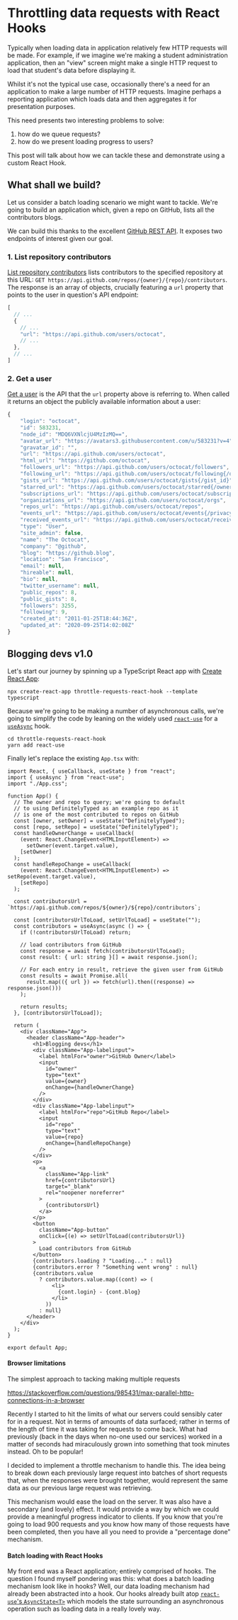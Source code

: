 # Throttling data requests with React Hooks

Typically when loading data in application relatively few HTTP requests will be made.  For example, if we imagine we're making a student administration application, then an "view" screen might make a single HTTP request to load that student's data before displaying it.

Whilst it's not the typical use case, occasionally there's a need for an application to make a large number of HTTP requests.  Imagine perhaps a reporting application which loads data and then aggregates it for presentation purposes.

This need presents two interesting problems to solve:

1. how do we queue requests?
2. how do we present loading progress to users?

This post will talk about how we can tackle these and demonstrate using a custom React Hook.

## What shall we build?

Let us consider a batch loading scenario we might want to tackle.  We're going to build an application which, given a repo on GitHub, lists all the contributors blogs.

We can build this thanks to the excellent [GitHub REST API](https://docs.github.com/en/free-pro-team@latest/rest). It exposes two endpoints of interest given our goal.

### 1. List repository contributors

[List repository contributors](https://docs.github.com/en/free-pro-team@latest/rest/reference/repos#list-repository-contributors) lists contributors to the specified repository at this URL: `GET https://api.github.com/repos/{owner}/{repo}/contributors`.  The response is an array of objects, crucially featuring a `url` property that points to the user in question's API endpoint:

```js
[
  // ...
  {
    // ...
    "url": "https://api.github.com/users/octocat",
    // ...
  },
  // ...
]
```

### 2. Get a user

[Get a user](https://docs.github.com/en/free-pro-team@latest/rest/reference/users#get-a-user) is the API that the `url` property above is referring to.  When called it returns an object the publicly available information about a user:

```js
{
    "login": "octocat",
    "id": 583231,
    "node_id": "MDQ6VXNlcjU4MzIzMQ==",
    "avatar_url": "https://avatars3.githubusercontent.com/u/583231?v=4",
    "gravatar_id": "",
    "url": "https://api.github.com/users/octocat",
    "html_url": "https://github.com/octocat",
    "followers_url": "https://api.github.com/users/octocat/followers",
    "following_url": "https://api.github.com/users/octocat/following{/other_user}",
    "gists_url": "https://api.github.com/users/octocat/gists{/gist_id}",
    "starred_url": "https://api.github.com/users/octocat/starred{/owner}{/repo}",
    "subscriptions_url": "https://api.github.com/users/octocat/subscriptions",
    "organizations_url": "https://api.github.com/users/octocat/orgs",
    "repos_url": "https://api.github.com/users/octocat/repos",
    "events_url": "https://api.github.com/users/octocat/events{/privacy}",
    "received_events_url": "https://api.github.com/users/octocat/received_events",
    "type": "User",
    "site_admin": false,
    "name": "The Octocat",
    "company": "@github",
    "blog": "https://github.blog",
    "location": "San Francisco",
    "email": null,
    "hireable": null,
    "bio": null,
    "twitter_username": null,
    "public_repos": 8,
    "public_gists": 8,
    "followers": 3255,
    "following": 9,
    "created_at": "2011-01-25T18:44:36Z",
    "updated_at": "2020-09-25T14:02:08Z"
}
```

## Blogging devs v1.0

Let's start our journey by spinning up a TypeScript React app with [Create React App](https://create-react-app.dev/):

```shell
npx create-react-app throttle-requests-react-hook --template typescript
```

Because we're going to be making a number of asynchronous calls, we're going to simplify the code by leaning on the widely used [`react-use`](https://github.com/streamich/react-use) for a [`useAsync`](https://github.com/streamich/react-use/blob/master/docs/useAsync.md) hook.

```shell
cd throttle-requests-react-hook
yarn add react-use
```

Finally let's replace the existing `App.tsx` with:

```tsx
import React, { useCallback, useState } from "react";
import { useAsync } from "react-use";
import "./App.css";

function App() {
  // The owner and repo to query; we're going to default
  // to using DefinitelyTyped as an example repo as it 
  // is one of the most contributed to repos on GitHub
  const [owner, setOwner] = useState("DefinitelyTyped");
  const [repo, setRepo] = useState("DefinitelyTyped");
  const handleOwnerChange = useCallback(
    (event: React.ChangeEvent<HTMLInputElement>) =>
      setOwner(event.target.value),
    [setOwner]
  );
  const handleRepoChange = useCallback(
    (event: React.ChangeEvent<HTMLInputElement>) => setRepo(event.target.value),
    [setRepo]
  );

  const contributorsUrl = `https://api.github.com/repos/${owner}/${repo}/contributors`;

  const [contributorsUrlToLoad, setUrlToLoad] = useState("");
  const contributors = useAsync(async () => {
    if (!contributorsUrlToLoad) return;

    // load contributors from GitHub
    const response = await fetch(contributorsUrlToLoad);
    const result: { url: string }[] = await response.json();

    // For each entry in result, retrieve the given user from GitHub
    const results = await Promise.all(
      result.map(({ url }) => fetch(url).then((response) => response.json()))
    );

    return results;
  }, [contributorsUrlToLoad]);

  return (
    <div className="App">
      <header className="App-header">
        <h1>Blogging devs</h1>
        <div className="App-labelinput">
          <label htmlFor="owner">GitHub Owner</label>
          <input
            id="owner"
            type="text"
            value={owner}
            onChange={handleOwnerChange}
          />
        </div>
        <div className="App-labelinput">
          <label htmlFor="repo">GitHub Repo</label>
          <input
            id="repo"
            type="text"
            value={repo}
            onChange={handleRepoChange}
          />
        </div>
        <p>
          <a
            className="App-link"
            href={contributorsUrl}
            target="_blank"
            rel="noopener noreferrer"
          >
            {contributorsUrl}
          </a>
        </p>
        <button
          className="App-button"
          onClick={(e) => setUrlToLoad(contributorsUrl)}
        >
          Load contributors from GitHub
        </button>
        {contributors.loading ? "Loading..." : null}
        {contributors.error ? "Something went wrong" : null}
        {contributors.value
          ? contributors.value.map((cont) => (
              <li>
                {cont.login} - {cont.blog}
              </li>
            ))
          : null}
      </header>
    </div>
  );
}

export default App;
```


#### Browser limitations

The simplest approach to tacking making multiple requests 

https://stackoverflow.com/questions/985431/max-parallel-http-connections-in-a-browser



Recently I started to hit the limits of what our servers could sensibly cater for in a request.  Not in terms of amounts of data surfaced; rather in terms of the length of time it was taking for requests to come back.  What had previously (back in the days when no-one used our services) worked in a matter of seconds had miraculously grown into something that took minutes instead.  Oh to be popular!

I decided to implement a throttle mechanism to handle this.  The idea being to break down each previously large request into batches of short requests that, when the responses were brought together, would represent the same data as our previous large request was retrieving.

This mechanism would ease the load on the server. It was also have a secondary (and lovely) effect.  It would provide a way by which we could provide a meaningful progress indicator to clients. If you know that you're going to load 900 requests and you know how many of those requests have been completed, then you have all you need to provide a "percentage done" mechanism.

#### Batch loading with React Hooks

My front end was a React application; entirely comprised of hooks.  The question I found myself pondering was this: what does a batch loading mechanism look like in hooks? Well, our data loading mechanism had already been abstracted into a hook.  Our hooks already built atop [`react-use`'s `AsyncState<T>`](https://github.com/streamich/react-use/blob/master/src/useAsyncFn.ts) which models the state surrounding an asynchronous operation such as loading data in a really lovely way.
